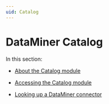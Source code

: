 ```yaml
---
uid: Catalog
---
```


# DataMiner Catalog

In this section:

- [About the Catalog module](About_the_Catalog_module.md)

- [Accessing the Catalog module](Accessing_the_Catalog_module.md)

- [Looking up a DataMiner connector](Looking_up_a_DataMiner_connector.md)
